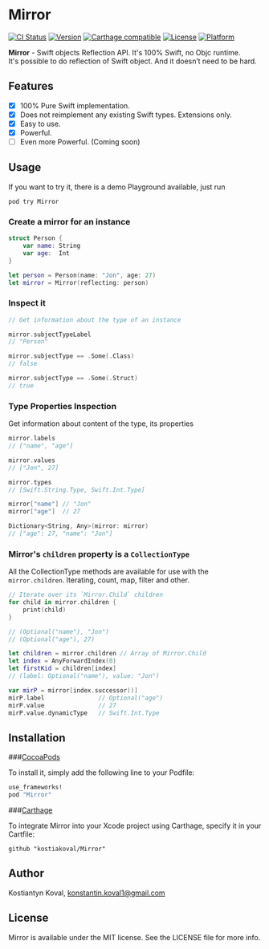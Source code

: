# Mirror

[![CI Status](http://img.shields.io/travis/kostiakoval/Mirror.svg?style=flat)](https://travis-ci.org/kostiakoval/Mirror)
[![Version](https://img.shields.io/cocoapods/v/Mirror.svg?style=flat)](http://cocoapods.org/pods/Mirror)
[![Carthage compatible](https://img.shields.io/badge/Carthage-compatible-4BC51D.svg?style=flat)](https://github.com/Carthage/Carthage)
[![License](https://img.shields.io/cocoapods/l/Mirror.svg?style=flat)](http://cocoapods.org/pods/Mirror)
[![Platform](https://img.shields.io/cocoapods/p/Mirror.svg?style=flat)](http://cocoapods.org/pods/Mirror)

**Mirror** - Swift objects Reflection API. It's 100% Swift, no Objc runtime.  
It's possible to do reflection of Swift object. And it doesn’t need to be hard.

## Features
- [x] 100% Pure Swift implementation.
- [x] Does not reimplement any existing Swift types. Extensions only.
- [x] Easy to use.
- [x] Powerful.
- [ ] Even more Powerful. (Coming soon)

## Usage
If you want to try it, there is a demo Playground available, just run 

```
pod try Mirror
```

### Create a mirror for an instance

```swift
struct Person {
    var name: String
    var age:  Int
}

let person = Person(name: "Jon", age: 27)
let mirror = Mirror(reflecting: person)
```

### Inspect it

```swift
// Get information about the type of an instance

mirror.subjectTypeLabel
// "Person"

mirror.subjectType == .Some(.Class)
// false

mirror.subjectType == .Some(.Struct)
// true
```

### Type Properties Inspection  
Get information about content of the type, its properties

```swift
mirror.labels
// ["name", "age"]

mirror.values
// ["Jon", 27]

mirror.types
// [Swift.String.Type, Swift.Int.Type]

mirror["name"] // "Jon"
mirror["age"]  // 27

Dictionary<String, Any>(mirror: mirror)
// ["age": 27, "name": "Jon"]
```

### Mirror's `children` property is a `CollectionType`
All the CollectionType methods are available for use with the `mirror.children`.
Iterating, count, map, filter and other.

```swift
// Iterate over its `Mirror.Child` children
for child in mirror.children {
    print(child)
}

// (Optional("name"), "Jon")
// (Optional("age"), 27)

let children = mirror.children // Array of Mirror.Child
let index = AnyForwardIndex(0)
let firstKid = children[index]
// (label: Optional("name"), value: "Jon")

var mirP = mirror[index.successor()]
mirP.label               // Optional("age")
mirP.value               // 27
mirP.value.dynamicType   // Swift.Int.Type
```

## Installation
###[CocoaPods](http://cocoapods.org)

To install it, simply add the following line to your Podfile:

```ruby
use_frameworks!
pod "Mirror"
```

###[Carthage](https://github.com/Carthage/Carthage)

To integrate Mirror into your Xcode project using Carthage, specify it in your Cartfile:

```
github "kostiakoval/Mirror"
```

## Author

Kostiantyn Koval, konstantin.koval1@gmail.com

## License

Mirror is available under the MIT license. See the LICENSE file for more info.
